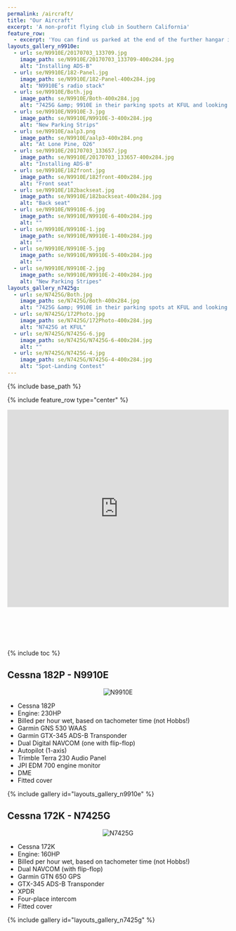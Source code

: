 ```yaml
---
permalink: /aircraft/
title: "Our Aircraft"
excerpt: 'A non-profit flying club in Southern California'
feature_row:
  - excerpt: 'You can find us parked at the end of the further hangar in the south-west parking.  Look for our banner!'
layouts_gallery_n9910e:
  - url: se/N9910E/20170703_133709.jpg
    image_path: se/N9910E/20170703_133709-400x284.jpg
    alt: "Installing ADS-B"
  - url: se/N9910E/182-Panel.jpg
    image_path: se/N9910E/182-Panel-400x284.jpg
    alt: "N9910E’s radio stack"
  - url: se/N9910E/Both.jpg
    image_path: se/N9910E/Both-400x284.jpg
    alt: "7425G &amp; 9910E in their parking spots at KFUL and looking pretty!"
  - url: se/N9910E/N9910E-3.jpg
    image_path: se/N9910E/N9910E-3-400x284.jpg
    alt: "New Parking Strips"
  - url: se/N9910E/aalp3.png
    image_path: se/N9910E/aalp3-400x284.png
    alt: "At Lone Pine, O26"
  - url: se/N9910E/20170703_133657.jpg
    image_path: se/N9910E/20170703_133657-400x284.jpg
    alt: "Installing ADS-B"
  - url: se/N9910E/182front.jpg
    image_path: se/N9910E/182front-400x284.jpg
    alt: "Front seat"
  - url: se/N9910E/182backseat.jpg
    image_path: se/N9910E/182backseat-400x284.jpg
    alt: "Back seat"
  - url: se/N9910E/N9910E-6.jpg
    image_path: se/N9910E/N9910E-6-400x284.jpg
    alt: ""
  - url: se/N9910E/N9910E-1.jpg
    image_path: se/N9910E/N9910E-1-400x284.jpg
    alt: ""
  - url: se/N9910E/N9910E-5.jpg
    image_path: se/N9910E/N9910E-5-400x284.jpg
    alt: ""
  - url: se/N9910E/N9910E-2.jpg
    image_path: se/N9910E/N9910E-2-400x284.jpg
    alt: "New Parking Stripes"
layouts_gallery_n7425g:
  - url: se/N7425G/Both.jpg
    image_path: se/N7425G/Both-400x284.jpg
    alt: "7425G &amp; 9910E in their parking spots at KFUL and looking pretty!"
  - url: se/N7425G/172Photo.jpg
    image_path: se/N7425G/172Photo-400x284.jpg
    alt: "N7425G at KFUL"
  - url: se/N7425G/N7425G-6.jpg
    image_path: se/N7425G/N7425G-6-400x284.jpg
    alt: ""
  - url: se/N7425G/N7425G-4.jpg
    image_path: se/N7425G/N7425G-4-400x284.jpg
    alt: "Spot-Landing Contest"
---
```


{% include base_path %}

{% include feature_row type="center" %}

<iframe src="https://www.google.com/maps/embed?pb=!1m18!1m12!1m3!1d1353.1841193029097!2d-117.98360090607468!3d33.87060097755108!2m3!1f0!2f0!3f0!3m2!1i1024!2i768!4f13.1!3m3!1m2!1s0x80dd2bced7bd5aeb%3A0xe40dc2e3e9e8a4d3!2sSmoke%20Eagles%20Flying%20Club!5e0!3m2!1sen!2sus!4v1606950536647!5m2!1sen!2sus" width="100%" height="450" frameborder="0" style="border:0;" allowfullscreen="" aria-hidden="false" tabindex="0"></iframe>

<br /><br /><br /><br />

{% include toc %}

## Cessna 182P - N9910E

<center><img src="{{ base_path }}/images/se/N9910E/182Photo.jpg" alt="N9910E" /></center>

<ul>
    <li>Cessna 182P</li>
    <li>Engine: 230HP</li>
    <li>Billed per hour wet, based on tachometer time (not Hobbs!)</li>
    <li>Garmin GNS 530 WAAS</li>
    <li>Garmin GTX-345 ADS-B Transponder</li>
    <li>Dual Digital NAVCOM (one with flip-flop)</li>
    <li>Autopilot (1-axis)</li>
    <li>Trimble Terra 230 Audio Panel</li>
    <li>JPI EDM 700 engine monitor</li>
    <li>DME</li>
    <li>Fitted cover</li>
</ul>

{% include gallery id="layouts_gallery_n9910e" %}

## Cessna 172K - N7425G

<center><img src="{{ base_path }}/images/se/N7425G/N7425G-1.jpg" alt="N7425G" /></center>

<ul>
    <li>Cessna 172K</li>
    <li>Engine: 160HP</li>
    <li>Billed per hour wet, based on tachometer time (not Hobbs!)</li>
    <li>Dual NAVCOM (with flip-flop)</li>
    <li>Garmin GTN 650 GPS</li>
    <li>GTX-345 ADS-B Transponder</li>
    <li>XPDR</li>
    <li>Four-place intercom</li>
    <li>Fitted cover</li>
</ul>

{% include gallery id="layouts_gallery_n7425g" %}

